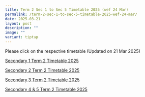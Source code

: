 ```yaml
---
title: Term 2 Sec 1 to Sec 5 Timetable 2025 (wef 24 Mar)
permalink: /term-2-sec-1-to-sec-5-timetable-2025-wef-24-mar/
date: 2025-03-21
layout: post
description: ""
image: ""
variant: tiptap
---
```

<p>Please click on the respective timetable (Updated on 21 Mar 2025)</p>
<p><a href="/files/2025 TT Term 2/2025_NSS_Term_2_Sec_1.pdf" rel="noopener nofollow" target="_blank">Secondary 1 Term 2 Timetable 2025</a>
</p>
<p><a href="/files/2025 TT Term 2/2025_NSS_Term_2_Sec_2_compressed.pdf" rel="noopener nofollow" target="_blank">Secondary 2 Term 2 Timetable 2025</a>
</p>
<p><a href="/files/2025 TT Term 2/2025_NSS_Term_2_Sec_3.pdf" rel="noopener nofollow" target="_blank">Secondary 3 Term 2 Timetable 2025</a>
</p>
<p><a href="/files/2025 TT Term 2/2025_NSS_Term_2_Sec_4_5_compressed.pdf" rel="noopener nofollow" target="_blank">Secondary 4 &amp; 5 Term 2 Timetable 2025</a>
</p>